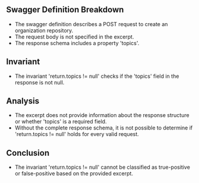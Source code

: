## Swagger Definition Breakdown
- The swagger definition describes a POST request to create an organization repository.
- The request body is not specified in the excerpt.
- The response schema includes a property 'topics'.

## Invariant
- The invariant 'return.topics != null' checks if the 'topics' field in the response is not null.

## Analysis
- The excerpt does not provide information about the response structure or whether 'topics' is a required field.
- Without the complete response schema, it is not possible to determine if 'return.topics != null' holds for every valid request.

## Conclusion
- The invariant 'return.topics != null' cannot be classified as true-positive or false-positive based on the provided excerpt.
